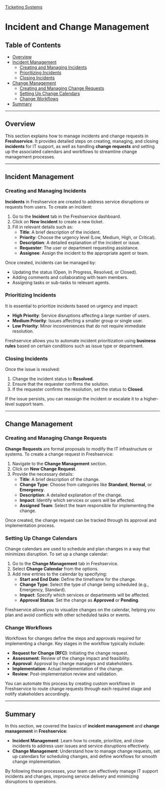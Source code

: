 [Ticketing Systems](../README.md)
# Incident and Change Management

## Table of Contents
- [Overview](#overview)
- [Incident Management](#incident-management)
  - [Creating and Managing Incidents](#creating-and-managing-incidents)
  - [Prioritizing Incidents](#prioritizing-incidents)
  - [Closing Incidents](#closing-incidents)
- [Change Management](#change-management)
  - [Creating and Managing Change Requests](#creating-and-managing-change-requests)
  - [Setting Up Change Calendars](#setting-up-change-calendars)
  - [Change Workflows](#change-workflows)
- [Summary](#summary)

---

## Overview

This section explains how to manage incidents and change requests in **Freshservice**. It provides detailed steps on creating, managing, and closing **incidents** for IT support, as well as handling **change requests** and setting up the associated calendars and workflows to streamline change management processes.

---

## Incident Management

### Creating and Managing Incidents

**Incidents** in Freshservice are created to address service disruptions or requests from users. To create an incident:

1. Go to the **Incident** tab in the Freshservice dashboard.
2. Click on **New Incident** to create a new ticket.
3. Fill in relevant details such as:
   - **Title**: A brief description of the incident.
   - **Priority**: Choose the urgency level (Low, Medium, High, or Critical).
   - **Description**: A detailed explanation of the incident or issue.
   - **Requester**: The user or department requesting assistance.
   - **Assignee**: Assign the incident to the appropriate agent or team.

Once created, incidents can be managed by:
- Updating the status (Open, In Progress, Resolved, or Closed).
- Adding comments and collaborating with team members.
- Assigning tasks or sub-tasks to relevant agents.

### Prioritizing Incidents

It is essential to prioritize incidents based on urgency and impact:
- **High Priority**: Service disruptions affecting a large number of users.
- **Medium Priority**: Issues affecting a smaller group or single user.
- **Low Priority**: Minor inconveniences that do not require immediate resolution.

Freshservice allows you to automate incident prioritization using **business rules** based on certain conditions such as issue type or department.

### Closing Incidents

Once the issue is resolved:
1. Change the incident status to **Resolved**.
2. Ensure that the requester confirms the solution.
3. If the requester confirms the resolution, set the status to **Closed**.

If the issue persists, you can reassign the incident or escalate it to a higher-level support team.

---

## Change Management

### Creating and Managing Change Requests

**Change Requests** are formal proposals to modify the IT infrastructure or systems. To create a change request in Freshservice:

1. Navigate to the **Change Management** section.
2. Click on **New Change Request**.
3. Provide the necessary details:
   - **Title**: A brief description of the change.
   - **Change Type**: Choose from categories like **Standard**, **Normal**, or **Emergency**.
   - **Description**: A detailed explanation of the change.
   - **Impact**: Identify which services or users will be affected.
   - **Assigned Team**: Select the team responsible for implementing the change.

Once created, the change request can be tracked through its approval and implementation process.

### Setting Up Change Calendars

Change calendars are used to schedule and plan changes in a way that minimizes disruption. To set up a change calendar:

1. Go to the **Change Management** tab in Freshservice.
2. Select **Change Calendar** from the options.
3. Add new entries to the calendar by specifying:
   - **Start and End Date**: Define the timeframe for the change.
   - **Change Type**: Select the type of change being scheduled (e.g., Emergency, Standard).
   - **Impact**: Specify which services or departments will be affected.
   - **Approval Status**: Set the change as **Approved** or **Pending**.

Freshservice allows you to visualize changes on the calendar, helping you plan and avoid conflicts with other scheduled tasks or events.

### Change Workflows

Workflows for changes define the steps and approvals required for implementing a change. Key stages in the workflow typically include:
- **Request for Change (RFC)**: Initiating the change request.
- **Assessment**: Review of the change impact and feasibility.
- **Approval**: Approval by change managers and stakeholders.
- **Implementation**: Actual implementation of the change.
- **Review**: Post-implementation review and validation.

You can automate this process by creating custom workflows in Freshservice to route change requests through each required stage and notify stakeholders accordingly.

---

## Summary

In this section, we covered the basics of **incident management** and **change management** in **Freshservice**:
- **Incident Management**: Learn how to create, prioritize, and close incidents to address user issues and service disruptions effectively.
- **Change Management**: Understand how to manage change requests, set up calendars for scheduling changes, and define workflows for smooth change implementation.
  
By following these processes, your team can effectively manage IT support incidents and changes, improving service delivery and minimizing disruptions to operations.
